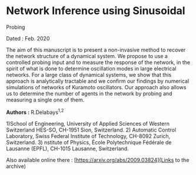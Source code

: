 # Network Inference using Sinusoidal
Probing 

Dated : Feb. 2020 

The aim of this manuscript is to present a non-invasive method to recover the
network structure of a dynamical system. We propose to use a controlled probing input and to
measure the response of the network, in the spirit of what is done to determine oscillation modes
in large electrical networks. For a large class of dynamical systems, we show that this approach
is analytically tractable and we confirm our findings by numerical simulations of networks of
Kuramoto oscillators. Our approach also allows us to determine the number of agents in the
network by probing and measuring a single one of them.

**Authors :** R.Delabays<sup>1,2</sup> 

1)School of Engineering, University of Applied Sciences of Western Switzerland HES-SO, CH-1951 Sion, Switzerland.
2) Automatic Control Laboratory, Swiss Federal Institute of Technology, CH-8092 Zurich, Switzerland.
3) nstitute of Physics, École Polytechnique Fédérale de Lausanne (EPFL), CH-1015 Lausanne, Switzerland.

Also available online there : [https://arxiv.org/abs/2009.03824](Links to the archive) 



<!-- keywords: network_robustness, inference, networks, probing-->

<!-- link: -->